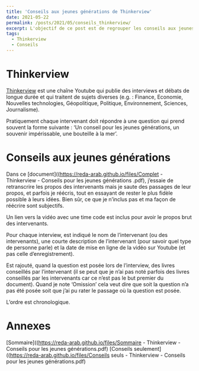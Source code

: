 ```yaml
---
title: 'Conseils aux jeunes générations de Thinkerview'
date: 2021-05-22
permalink: /posts/2021/05/conseils_thinkerview/
excerpt: L'objectif de ce post est de regrouper les conseils aux jeunes générations donnés par les intervenants de Thinkerview. <br/><img src='/images/thinkerview.png' style="width:256px;height:200px;">
tags:
  - Thinkerview
  - Conseils
---
```


Thinkerview
===== 
[Thinkerview](https://www.youtube.com/channel/UCQgWpmt02UtJkyO32HGUASQ) est une chaîne Youtube qui publie des interviews et débats de longue durée et qui traitent de sujets diverses (e.g. : Finance, Economie, Nouvelles technologies, Géopolitique, Politique, Environnement, Sciences, Journalisme).

Pratiquement chaque intervenant doit répondre à une question qui prend souvent la forme suivante : ‘Un conseil pour les jeunes générations, un souvenir impérissable, une bouteille à la mer’.

Conseils aux jeunes générations
======

Dans ce [document]((https://reda-arab.github.io/files/Complet - Thinkerview - Conseils pour les jeunes générations .pdf), j’essaie de retranscrire les propos des intervenants mais je saute des passages de leur propos, et parfois je réécris, tout en essayant de rester le plus fidèle possible à leurs idées. Bien sûr, ce que je n’inclus pas et ma façon de réécrire sont subjectifs.

Un lien vers la vidéo avec une time code est inclus pour avoir le propos brut des
intervenants.

Pour chaque interview, est indiqué le nom de l’intervenant (ou des intervenants), une courte
description de l’intervenant (pour savoir quel type de personne parle) et la date de mise en
ligne de la vidéo sur Youtube (et pas celle d’enregistrement).

Est rajouté, quand la question est posée lors de l’interview, des livres conseillés par
l’intervenant (il se peut que je n’ai pas noté parfois des livres conseillés par les intervenants
car ce n’est pas le but premier du document). Quand je note ‘Omission’ cela veut dire que
soit la question n’a pas été posée soit que j’ai pu rater le passage où la question est posée.

L’ordre est chronologique.

Annexes 
====
[Sommaire]((https://reda-arab.github.io/files/Sommaire - Thinkerview - Conseils pour les jeunes générations.pdf)
[Conseils seulement]((https://reda-arab.github.io/files/Conseils seuls - Thinkerview - Conseils pour les jeunes générations.pdf)

